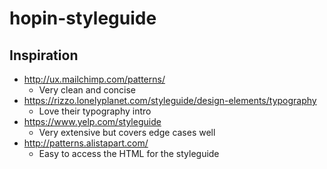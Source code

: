 # hopin-styleguide

## Inspiration

- http://ux.mailchimp.com/patterns/
    - Very clean and concise
- https://rizzo.lonelyplanet.com/styleguide/design-elements/typography
    - Love their typography intro
- https://www.yelp.com/styleguide
    - Very extensive but covers edge cases well
- http://patterns.alistapart.com/
    - Easy to access the HTML for the styleguide
